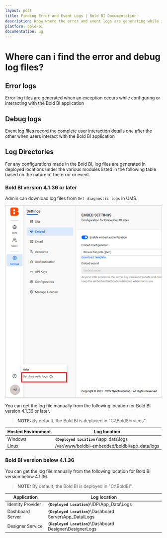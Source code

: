 ```yaml
---
layout: post
title: Finding Error and Event Logs | Bold BI Documentation
description: Know where the error and event logs are generating while interacting with Bold BI application installed in server.
platform: bold-bi
documentation: ug
---
```


# Where can i find the error and debug log files?
## Error logs
Error log files are generated when an exception occurs while configuring or interacting with the Bold BI application

## Debug logs

Event log files record the complete user interaction details one after the other when users interact with the Bold BI application

## Log Directories

For any configurations made in the Bold BI, log files are generated in deployed locations under the various modules listed in the following table based on the nature of the error or event.

### Bold BI version 4.1.36 or later

Admin can download log files from `Get diagnostic logs` in UMS.

![Download Log Files](/static/assets/embedded/faq/images/download-logs.png)

You can get the log file manually from the following location for Bold BI version 4.1.36 or later.

> **NOTE:** By default, the Bold BI is deployed in "C:\BoldServices".

| Hosted Environment    | Log location                                              	|
|-------------------	|-----------------------------------------------------------	|
| Windows            	| **`{Deployed Location}`**\app_data\logs                       |
| Linux               	| /var/www/boldbi-embedded/boldbi/app_data/logs                 |

### Bold BI version below 4.1.36

You can get the log file manually from the following location for Bold BI version below 4.1.36.

> **NOTE:**  By default, the Bold BI is deployed in "C:\BoldBI".

| Application       	| Log location                                              	|
|-------------------	|-----------------------------------------------------------	|
| Identity Provider 	| **`{Deployed Location}`**\IDP\App_Data\Logs               	|
| Dashboard Server  	| **`{Deployed Location}`**\Dashboard Server\App_Data\Logs  	|
| Designer Service  	| **`{Deployed Location}`**\Dashboard Designer\DesignerLogs 	|